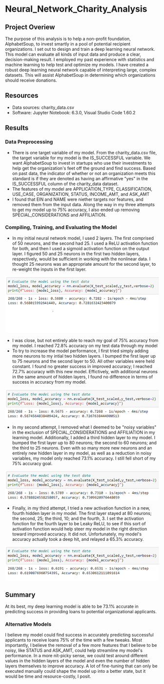 # Neural_Network_Charity_Analysis

## Project Overiew
The purpose of this analysis is to help a non-profit foundation, AlphabetSoup, to invest smartly in a pool of potential recipient organizations. I set out to design and train a deep learning neural network. This model can evaluate all kinds of input data and produce a clear, decision-making result. I employed my past experience with statistics and machine learning to help test and optimize my models. I have created a robust deep learning neural network capable of interpreting large, complex datasets. This will assist AlphabetSoup in determining which organizations should receive donations.

## Resources
- Data sources: charity_data.csv
- Software: Jupyter Notebook: 6.3.0, Visual Studio Code 1.60.2

## Results
### Data Preprocessing
- There is one target variable of my model. From the charity_data.csv file, the target variable for my model is the IS_SUCCESSFUL variable. We want AlphabetSoup to invest in startups who use their investments to help get the organization's feet off the ground and find success. Based on past data, the indicator of whether or not an organization meets this standard is if they are denoted as having an affirmative "yes" in the IS_SUCCESSFUL column of the charity_data dataset.
- The features of my model are APPLICATION_TYPE, CLASSIFICATION, USE_CASE, ORGANIZATION, STATUS, INCOME_AMT, and ASK_AMT
- I found that EIN and NAME were niether targets nor features, and removed them from the input data. Along the way in my three attempts to get my model up to 75% accuracy, I also ended up removing SPECIAL_CONSIDERATIONS and AFFILIATION.

### Compiling, Training, and Evaluating the Model
- In my initial neural network model, I used 2 layers. The first comprised of 50 neurons, and the second had 25. I used a ReLU activation function for both, and then I used a sigmoid activation function on the output layer. I figured 50 and 25 neurons in the first two hidden layers, respectively, would be sufficient in working with the nonlinear data. I thought 25 neurons was an appropriate amount for the second layer, to re-weight the inputs in the first layer.

![Initial Model Performance](Resources/initial_model_performance.png)

- I was close, but not entirely able to reach my goal of 75% accuracy from my model. I reached 72.8% accuracy on my test data through my model
- To try to increase the model performance, I first tried simply adding more neurons to my intial two hidden layers. I bumped the first layer up to 75 neurons and the second layer to 50. All other variables were held constant. I found no greater success in improved accuracy; I reached 72.7% accuracy with this new model. Effictively, with additional neurons in the same amount of hidden layers, I found no difference in terms of success in accuracy from my model. 

![First Model Performance](Resources/first_model_performance.png)

- In my second attempt, I removed what I deemed to be "noisy variables" in the exclusion of SPECIAL_CONSIDERATIONS and AFFILIATION in my learning model. Additionally, I added a third hidden layer to my model. I bumped the first layer up to 80 neurons; the second to 60 neurons; and the third to 25 neurons. Even with so many more new neurons and an entirely new hidden layer in my model, as well as a reduction in noisy variables, my model only reached 73.1% accuracy. I still fell short of my 75% accuracy goal.

![Second Model Performance](Resources/second_model_performance.png)

- Finally, in my third attempt, I tried a new activation function in a new, fourth hidden layer in my model. The first layer stayed at 80 neurons; the second, 25; the third, 10; and the fourth, 3. I set the activation function for the fourth layer to be Leaky ReLU, to see if this sort of activation function would help steer my model in the right direction toward improved accuracy. It did not. Unfortunately, my model's accuracy actually took a deep hit, and relayed a 65.3% accuracy.

![Third Model Performance](Resources/third_model_performance.png)

## Summary
At its best, my deep learning model is able to be  73.1% accurate in predicting success in providing loans to potential organizational applicants.

### Alternative Models
I believe my model could find success in accurately predicting successful applicants to receive loans 75% of the time with a few tweaks. Most importantly, I believe the removal of a few more features that I believe to be noisy, like STATUS and ASK_AMT, could help streamline my model's performance. In a more nit-picky sense, we could test around different values in the hidden layers of the model and even the number of hidden layers themselves to improve accuracy. A lot of fine-tuning that can only be executed manually could shape the model up into a better state, but it would be time and resource-costly, I posit.